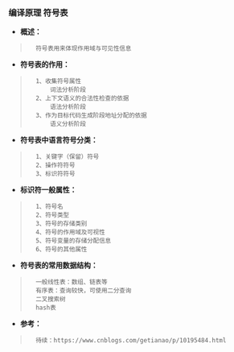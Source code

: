 ### 编译原理 符号表
- **概述：**
>       符号表用来体现作用域与可见性信息
>
>
>
>

- **符号表的作用：**
>       1、收集符号属性
>           词法分析阶段
>       2、上下文语义的合法性检查的依据
>           语法分析阶段
>       3、作为目标代码生成阶段地址分配的依据
>           语义分析阶段
>

- **符号表中语言符号分类：**
>       1、关键字（保留）符号
>       2、操作符符号
>       3、标识符符号
>

- **标识符一般属性：**
>       1、符号名
>       2、符号类型
>       3、符号的存储类别
>       4、符号的作用域及可视性
>       5、符号变量的存储分配信息
>       6、符号的其他属性
>
>

- **符号表的常用数据结构：**
>       一般线性表：数组、链表等
>       有序表：查询较快，可使用二分查询
>       二叉搜索树
>       hash表
>
>
>
>
>

- **参考：**
>       待续：https://www.cnblogs.com/getianao/p/10195484.html
>
>
>
>
>
>
>
>
>
>
>
